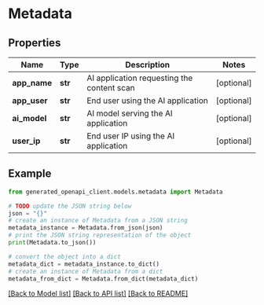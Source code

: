 # Metadata


## Properties

Name | Type | Description | Notes
------------ | ------------- | ------------- | -------------
**app_name** | **str** | AI application requesting the content scan | [optional] 
**app_user** | **str** | End user using the AI application | [optional] 
**ai_model** | **str** | AI model serving the AI application | [optional] 
**user_ip** | **str** | End user IP using the AI application | [optional] 

## Example

```python
from generated_openapi_client.models.metadata import Metadata

# TODO update the JSON string below
json = "{}"
# create an instance of Metadata from a JSON string
metadata_instance = Metadata.from_json(json)
# print the JSON string representation of the object
print(Metadata.to_json())

# convert the object into a dict
metadata_dict = metadata_instance.to_dict()
# create an instance of Metadata from a dict
metadata_from_dict = Metadata.from_dict(metadata_dict)
```
[[Back to Model list]](../README.md#documentation-for-models) [[Back to API list]](../README.md#documentation-for-api-endpoints) [[Back to README]](../README.md)



